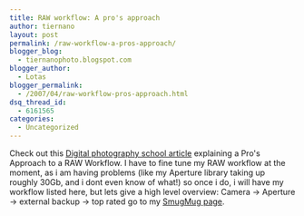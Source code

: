```yaml
---
title: RAW workflow: A pro's approach
author: tiernano
layout: post
permalink: /raw-workflow-a-pros-approach/
blogger_blog:
  - tiernanophoto.blogspot.com
blogger_author:
  - Lotas
blogger_permalink:
  - /2007/04/raw-workflow-pros-approach.html
dsq_thread_id:
  - 6161565
categories:
  - Uncategorized
---
```

Check out this [Digital photography school article][1] explaining a Pro's Approach to a RAW Workflow. I have to fine tune my RAW workflow at the moment, as i am having problems (like my Aperture library taking up roughly 30Gb, and i dont even know of what!) so once i do, i will have my workflow listed here, but lets give a high level overview: Camera -> Aperture -> external backup -> top rated go to my [SmugMug page][2].

 [1]: http://digital-photography-school.com/blog/raw-workflow-a-pros-approach/
 [2]: http://tiernanotoole.smugmug.com